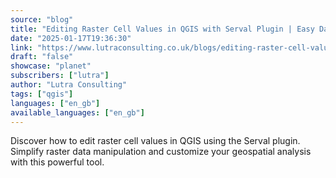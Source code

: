 ```yaml
---
source: "blog"
title: "Editing Raster Cell Values in QGIS with Serval Plugin | Easy Data Manipulation"
date: "2025-01-17T19:36:30"
link: "https://www.lutraconsulting.co.uk/blogs/editing-raster-cell-values-in-qgis-using-serval-plugin?utm_source=qgis"
draft: "false"
showcase: "planet"
subscribers: ["lutra"]
author: "Lutra Consulting"
tags: ["qgis"]
languages: ["en_gb"]
available_languages: ["en_gb"]
---
```


Discover how to edit raster cell values in QGIS using the Serval plugin. Simplify raster data manipulation and customize your geospatial analysis with this powerful tool.
